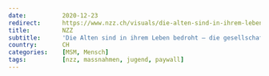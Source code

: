 ```yaml
---
date:          2020-12-23
redirect:      https://www.nzz.ch/visuals/die-alten-sind-in-ihrem-leben-bedroht-die-gesellschaftlichen-folgen-tragen-vor-allem-die-juengeren-ld.1592659
title:         NZZ
subtitle:      'Die Alten sind in ihrem Leben bedroht – die gesellschaftlichen Folgen tragen vor allem die Jungen'
country:       CH
categories:    [MSM, Mensch]
tags:          [nzz, massnahmen, jugend, paywall]
---
```

